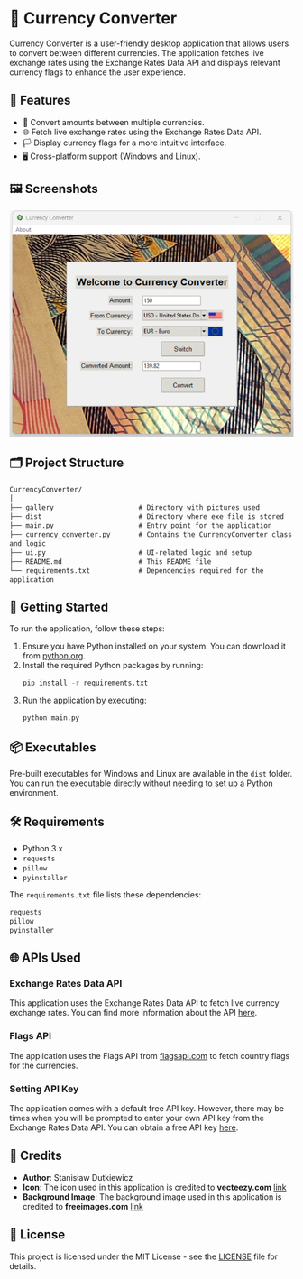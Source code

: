 
# 💱 Currency Converter

Currency Converter is a user-friendly desktop application that allows users to convert between different currencies. The application fetches live exchange rates using the Exchange Rates Data API and displays relevant currency flags to enhance the user experience.

## 🌟 Features

- 🔄 Convert amounts between multiple currencies.
- 🌐 Fetch live exchange rates using the Exchange Rates Data API.
- 🏳️ Display currency flags for a more intuitive interface.
- 🖥️ Cross-platform support (Windows and Linux).

## 🖼️ Screenshots

![alt text](gallery/screenshot.png)

## 🗂️ Project Structure

```
CurrencyConverter/
│
├── gallery                     # Directory with pictures used
├── dist                        # Directory where exe file is stored
├── main.py                     # Entry point for the application
├── currency_converter.py       # Contains the CurrencyConverter class and logic
├── ui.py                       # UI-related logic and setup
├── README.md                   # This README file
└── requirements.txt            # Dependencies required for the application
```

## 🚀 Getting Started

To run the application, follow these steps:

1. Ensure you have Python installed on your system. You can download it from [python.org](https://www.python.org/).
2. Install the required Python packages by running:
   ```sh
   pip install -r requirements.txt
   ```
3. Run the application by executing:
   ```sh
   python main.py
   ```

## 📦 Executables

Pre-built executables for Windows and Linux are available in the `dist` folder. You can run the executable directly without needing to set up a Python environment.

## 🛠️ Requirements

- Python 3.x
- `requests`
- `pillow`
- `pyinstaller`

The `requirements.txt` file lists these dependencies:

```plaintext
requests
pillow
pyinstaller
```

## 🌐 APIs Used

### Exchange Rates Data API

This application uses the Exchange Rates Data API to fetch live currency exchange rates. You can find more information about the API [here](https://apilayer.com/marketplace/exchangerates_data-api).

### Flags API

The application uses the Flags API from [flagsapi.com](https://flagsapi.com) to fetch country flags for the currencies.

### Setting API Key

The application comes with a default free API key. However, there may be times when you will be prompted to enter your own API key from the Exchange Rates Data API. You can obtain a free API key [here](https://apilayer.com/marketplace/exchangerates_data-api).

## 🙏 Credits

- **Author**: Stanisław Dutkiewicz
- **Icon**: The icon used in this application is credited to **vecteezy.com** [link](https://www.vecteezy.com/vector-art/28671104-dollar-turnover-icon-money-exchange-symbol-business-concept-vector-in-isolation-on-white-background)
- **Background Image**: The background image used in this application is credited to **freeimages.com** [link](https://www.freeimages.com/photo/aust-currency-1-1536312)

## 📄 License

This project is licensed under the MIT License - see the [LICENSE](LICENSE) file for details.

